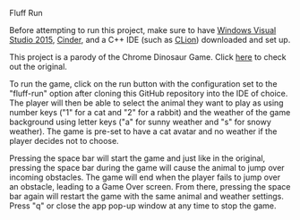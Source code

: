 Fluff Run

Before attempting to run this project, make sure to have 
[Windows Visual Studio 2015](https://visualstudio.microsoft.com/vs/older-downloads/), 
[Cinder](https://libcinder.org/docs/guides/index.html), 
and a C++ IDE (such as [CLion](https://www.jetbrains.com/clion/download/#section=windows)) downloaded and set up.

This project is a parody of the Chrome Dinosaur Game. Click [here](chrome://dino/) to check out the original. 

To run the game, click on the run button with the configuration set to the "fluff-run" option after cloning this GitHub 
repository into the IDE of choice. The player will then be able to select the animal they want to play as using number 
keys ("1" for a cat and "2" for a rabbit) and the weather of the game background using letter keys ("a" for 
sunny weather and "s" for snowy weather). The game is pre-set to have a cat avatar and no weather if the player decides 
not to choose. 

Pressing the space bar will start the game and just like in the original, pressing the space bar during the game will 
cause the animal to jump over incoming obstacles. The game will end when the player fails to jump over an obstacle, 
leading to a Game Over screen. From there, pressing the space bar again will restart the game with the same animal and 
weather settings. Press "q" or close the app pop-up window at any time to stop the game.